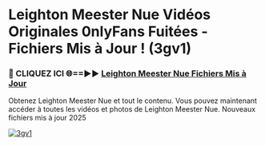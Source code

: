# Leighton Meester Nue Vidéos Originales 0nlyFans Fuitées - Fichiers Mis à Jour ! (3gv1)

<h3>🔴 CLIQUEZ ICI 🌐==►► <a href="https://tinyurl.com/2pmr4ezf" rel="nofollow">Leighton Meester Nue Fichiers Mis à Jour</a></h3>

Obtenez Leighton Meester Nue et tout le contenu. Vous pouvez maintenant accéder à toutes les vidéos et photos de Leighton Meester Nue. Nouveaux fichiers mis à jour 2025

[![3gv1](https://i.imgur.com/6SNvagu.gif)](https://tinyurl.com/2pmr4ezf)
